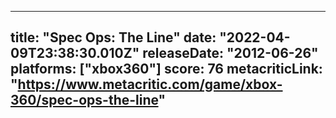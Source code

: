 
---
title: "Spec Ops: The Line"
date: "2022-04-09T23:38:30.010Z"
releaseDate: "2012-06-26"
platforms: ["xbox360"]
score: 76
metacriticLink: "https://www.metacritic.com/game/xbox-360/spec-ops-the-line"
---
